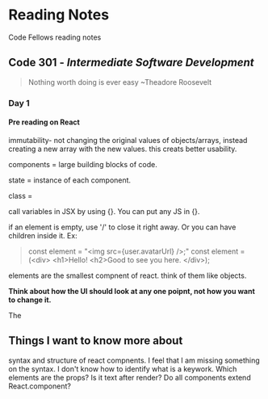 # Reading Notes
Code Fellows reading notes

## Code 301 - *Intermediate Software Development*
> Nothing worth doing is ever easy ~Theadore Roosevelt

### Day 1

#### Pre reading on React
immutability- not changing the original values of objects/arrays, instead creating a new array with the new values.
  this creats better usability.
  
components = large building blocks of code.

state = instance of each component.

class =

call variables in JSX by using {}. You can put any JS in {}.

if an element is empty, use '/' to close it right away. Or you can have children inside it. Ex:

> const element = "\<img src={user.avatarUrl} />;"
> const element = (\<div> \<h1>Hello!</h1> \<h2>Good to see you here.</h2> \</div>);

elements are the smallest compnent of react. think of them like objects.

**Think about how the UI should look at any one poipnt, not how you want to change it.**

The 

## Things I want to know more about
syntax and structure of react compnents. I feel that I am missing something on the syntax. I don't know how to identify what is a keywork.
Which elements are the props? Is it text after render?
Do all components extend React.component?
